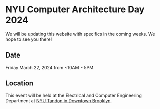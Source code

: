 # NYU Computer Architecture Day 2024

We will be updating this website with specifics in the coming weeks. We hope to see you there!

## Date
Friday March 22, 2024 from ~10AM - 5PM.

## Location
This event will be held at the Electrical and Computer Engineering Department at [NYU Tandon in Downtown Brooklyn](https://maps.app.goo.gl/ZAwAU7i2kMvLDHMXA). 

